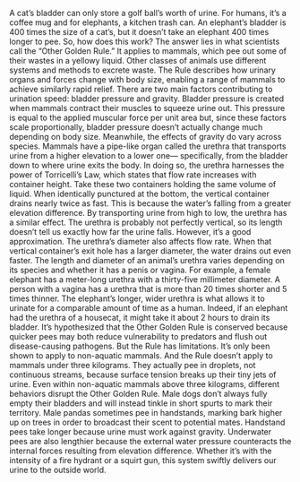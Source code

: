 A cat’s bladder can only store  a golf ball’s worth of urine. For humans, it’s a coffee mug  and for elephants, a kitchen trash can. An elephant’s bladder is 400 times  the size of a cat’s, but it doesn’t take an elephant 400 times longer to pee. So, how does this work? The answer lies in what scientists call the “Other Golden Rule.” It applies to mammals, which pee out some of their wastes in a yellowy liquid. Other classes of animals use different systems and methods to excrete waste. The Rule describes how urinary organs and forces change with body size, enabling a range of mammals to achieve similarly rapid relief. There are two main factors  contributing to urination speed: bladder pressure and gravity. Bladder pressure is created  when mammals contract their muscles to squeeze urine out. This pressure is equal to the applied  muscular force per unit area but, since these factors scale proportionally, bladder pressure doesn’t actually  change much depending on body size. Meanwhile, the effects of gravity do vary across species. Mammals have a pipe-like organ  called the urethra that transports urine  from a higher elevation to a lower one— specifically, from the bladder  down to where urine exits the body. In doing so, the urethra harnesses  the power of Torricelli’s Law, which states that flow rate  increases with container height. Take these two containers holding  the same volume of liquid. When identically punctured at the bottom, the vertical container drains  nearly twice as fast. This is because the water’s falling from a greater elevation difference. By transporting urine from high to low,  the urethra has a similar effect. The urethra is probably not perfectly vertical, so its length doesn’t tell us exactly  how far the urine falls. However, it’s a good approximation. The urethra’s diameter  also affects flow rate. When that vertical container’s exit hole  has a larger diameter, the water drains out even faster. The length and diameter  of an animal’s urethra varies depending on its species  and whether it has a penis or vagina. For example, a female elephant  has a meter-long urethra with a thirty-five millimeter diameter. A person with a vagina has a urethra that is more than 20 times shorter and 5 times thinner. The elephant’s longer, wider urethra  is what allows it to urinate for a comparable amount of time as a human. Indeed, if an elephant had the urethra of a housecat, it might take it about 2 hours to drain its bladder. It’s hypothesized  that the Other Golden Rule is conserved because quicker pees  may both reduce vulnerability to predators and flush out disease-causing pathogens. But the Rule has limitations. It’s only been shown to apply  to non-aquatic mammals. And the Rule doesn’t apply to mammals under three kilograms. They actually pee in droplets, not continuous streams, because surface tension  breaks up their tiny jets of urine. Even within non-aquatic mammals  above three kilograms, different behaviors disrupt  the Other Golden Rule. Male dogs don’t always fully empty  their bladders and will instead tinkle in short spurts  to mark their territory. Male pandas sometimes pee in handstands, marking bark higher up on trees in order to broadcast their scent to potential mates. Handstand pees take longer  because urine must work against gravity. Underwater pees are also lengthier because the external water pressure counteracts the internal forces resulting from elevation difference. Whether it’s with the intensity  of a fire hydrant or a squirt gun, this system swiftly delivers our urine to the outside world. 